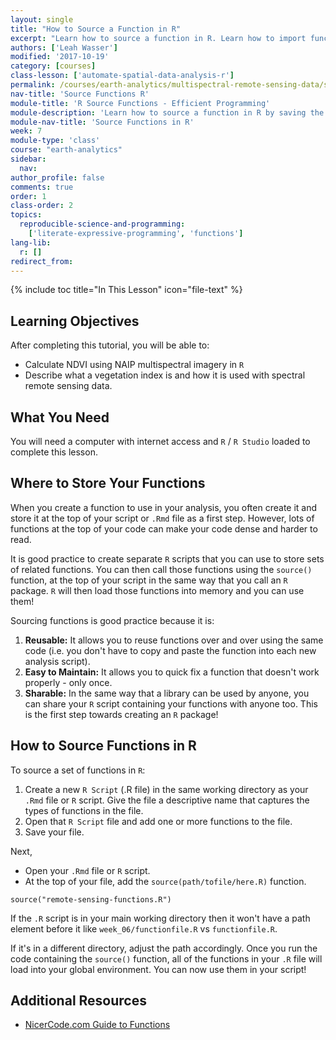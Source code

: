 ```yaml
---
layout: single
title: "How to Source a Function in R"
excerpt: "Learn how to source a function in R. Learn how to import functions that are stored in a separate file into a script or R Markdown file."
authors: ['Leah Wasser']
modified: '2017-10-19'
category: [courses]
class-lesson: ['automate-spatial-data-analysis-r']
permalink: /courses/earth-analytics/multispectral-remote-sensing-data/source-function-in-R/
nav-title: 'Source Functions R'
module-title: 'R Source Functions - Efficient Programming'
module-description: 'Learn how to source a function in R by saving the function in another R script.'
module-nav-title: 'Source Functions in R'
week: 7
module-type: 'class'
course: "earth-analytics"
sidebar:
  nav:
author_profile: false
comments: true
order: 1
class-order: 2
topics:
  reproducible-science-and-programming:
    ['literate-expressive-programming', 'functions']
lang-lib:
  r: []
redirect_from:
---
```


<!-- primary source a function in R sv -0-10 -->

{% include toc title="In This Lesson" icon="file-text" %}



<div class='notice--success' markdown="1">

## <i class="fa fa-graduation-cap" aria-hidden="true"></i> Learning Objectives

After completing this tutorial, you will be able to:

* Calculate NDVI using NAIP multispectral imagery in `R`
* Describe what a vegetation index is and how it is used with spectral remote sensing data.

## <i class="fa fa-check-square-o fa-2" aria-hidden="true"></i> What You Need

You will need a computer with internet access and `R` / `R Studio` loaded to
complete this lesson.

</div>

## Where to Store Your Functions

When you create a function to use in your analysis, you often create it and
store it at the top of your script or `.Rmd` file as a first step. However,
lots of functions at the top of your code can make your code dense and harder
to read.

It is good practice to create separate `R` scripts that you can use to
store sets of related functions. You can then call those functions using the
`source()` function, at the top of your script in the same way that you call an
`R` package. `R` will then load those functions into memory and you can use them!

Sourcing functions is good practice because it is:

1. **Reusable:** It allows you to reuse functions over and over using the same code (i.e. you don't have to copy and paste the function into each new analysis script).
2. **Easy to Maintain:** It allows you to quick fix a function that doesn't work properly - only once.
3. **Sharable:** In the same way that a library can be used by anyone, you can share your `R` script containing your functions with anyone too. This is the first step towards creating an `R` package!


## How to Source Functions in R

To source a set of functions in `R`:

1. Create a new `R Script` (.R file) in the same working directory as your `.Rmd` file or `R` script. Give the file a descriptive name that captures the types of functions in the file.
2. Open that `R Script` file and add one or more functions to the file.
3. Save your file.

Next,

* Open your `.Rmd` file or `R` script.
* At the top of your file, add the `source(path/tofile/here.R)` function.

`source("remote-sensing-functions.R")`

If the `.R` script is in your main working directory then it won't have a path
element before it like `week_06/functionfile.R` vs `functionfile.R`.

If it's in a different directory, adjust the path accordingly.
Once you run the code containing the `source()` function, all of the functions in
your `.R` file will load into your global environment. You can now use them in your
script!

<div class="notice--info" markdown="1">

## Additional Resources

* <a href="https://nicercode.github.io/guides/functions/" target = "_blank">NicerCode.com Guide to Functions</a>

</div>

